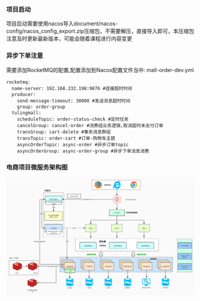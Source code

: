 ### 项目启动
项目启动需要使用nacos导入document/nacos-config/nacos_config_export.zip压缩包，不需要解压，直接导入即可，本压缩包注意及时更新最新版本，可能会随着课程进行内容变更

### 异步下单注意
需要添加RocketMQ的配置,配置添加到Nacos配置文件当中: mall-order-dev.yml
```
rocketmq:
  name-server: 192.168.232.198:9876 #连接超时时间
  producer:
    send-message-timeout: 30000 #发送消息超时时间
    group: order-group
  tulingmall:
    scheduleTopic: order-status-check #定时任务
    cancelGroup: cancel-order #消费组业务逻辑,取消超时未支付订单
    transGroup: cart-delete #事务消息群组
    transTopic: order-cart #订单-购物车主题
    asyncOrderTopic: async-order #异步订单topic
    asyncOrderGroup: async-order-group #异步下单消息消费
```

### 电商项目微服务架构图
![jiagou.jpg](./Document/mall商城微服务架构图.jpg)